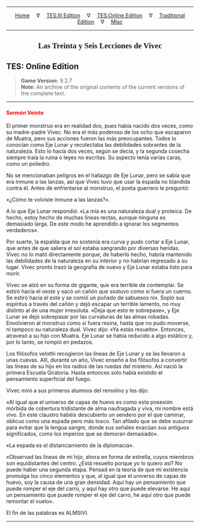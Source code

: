 
---

<!-- Jekyll Page Links -->

<center>
<a href="../../../../index.html">Home</a>
&emsp;&nabla;&emsp;
<a href="../../../index-tes3.html">TES:III Edition</a>
&emsp;&nabla;&emsp;
<a href="../../../index-teso.html">TES:Online Edition</a>
&emsp;&nabla;&emsp;
<a href="../../../index-traditional.html">Traditional Edition</a>
&emsp;&nabla;&emsp;
<a href="../../../index-misc.html">Misc</a>
</center>

<!-- Markdown Body Below: -->

---

<center>
<h2><span style="font-family:Georgia">Las Treinta y Seis Lecciones de Vivec</span></h2>
</center>

## TES: Online Edition

> __Game Version:__ 9.2.7\
> __Note:__ An archive of the original contents of the current versions of the complete text.

---

#### <span style="color:red">Sermón Veinte</span>

El primer monstruo era en realidad dos, pues había nacido dos veces, como su madre-padre Vivec. No era el más poderoso de los ocho que escaparon de Muatra, pero sus acciones fueron las más preocupantes. Todos lo conocían como Eje Lunar y recolectaba las debilidades sobrantes de la naturaleza. Esto lo hacía dos veces, según se decía, y la segunda cosecha siempre traía la ruina o leyes no escritas. Su aspecto tenía varias caras, como un poliedro.

No se mencionaban peligros en el hallazgo de Eje Lunar, pero se sabía que era inmune a las lanzas, así que Vivec tuvo que usar la espada no blandida contra él. Antes de enfrentarse al monstruo, el poeta guerrero le preguntó:

«¿Cómo te volviste inmune a las lanzas?».

A lo que Eje Lunar respondió: «La mía es una naturaleza dual y proteica. De hecho, estoy hecho de muchas líneas rectas, aunque ninguna es demasiado larga. De este modo he aprendido a ignorar los segmentos verdaderos».

Por suerte, la espalda que no sostenía era curva y pudo cortar a Eje Lunar, que antes de que saliera el sol estaba sangrando por diversas heridas. Vivec no lo mató directamente porque, de haberlo hecho, habría mantenido las debilidades de la naturaleza en su interior y no habrían regresado a su lugar. Vivec pronto trazó la geografía de nuevo y Eje Lunar estaba listo para morir.

Vivec se alzó en su forma de gigante, que era terrible de contemplar. Se estiró hacia el oeste y sacó un cañón que sostuvo como si fuera un cuerno. Se estiró hacia el este y se comió un puñado de sabuesos nix. Sopló sus espíritus a través del cañón y dejó escapar un terrible lamento, no muy distinto al de una mujer irresoluta.
«Deja que esto te sobrepase», y Eje Lunar se dejó sobrepasar por las curvaturas de las almas robadas. Envolvieron al monstruo como si fuera resina, hasta que no pudo moverse, ni tampoco su naturaleza dual.
Vivec dijo: «Ya estás resuelto». Entonces, atravesó a su hijo con Muatra. Eje Lunar se había reducido a algo estático y, por lo tanto, se rompió en pedazos.

Los filósofos velothi recogieron las líneas de Eje Lunar y se las llevaron a unas cuevas. Allí, durante un año, Vivec enseñó a los filósofos a convertir las líneas de su hijo en los radios de las ruedas del misterio. Así nació la primera Escuela Giratoria. Hasta entonces solo había existido el pensamiento superficial del fuego.

Vivec miró a sus primeros alumnos del remolino y les dijo:

«Al igual que el universo de capas de huevo es como esta posesión mórbida de cobertura tridistante de alma naufragada y viva, mi nombre está vivo. En este claustro habéis descubierto un sendero por el que caminar, oblicuo como una espada pero más tosco. Tan afilado que se debe susurrar para evitar que la lengua sangre, donde sus señales evacúan sus antiguos significados, como los imperios que se demoran demasiado».

«La espada es el distanciamiento de la diplomacia».

«Observad las líneas de mi hijo, ahora en forma de estrella, cuyos miembros son equidistantes del centro. ¿Está resuelto porque yo lo quiero así? No puede haber una segunda etapa. Pensad en la teoría de que mi existencia promulga los cinco elementos y que, al igual que el universo de capas de huevo, soy la causa de una gran densidad. Aquí hay un pensamiento que puede romper el eje del carro, y aquí hay otro que puede elevarse. He aquí un pensamiento que puede romper el eje del carro, he aquí otro que puede remontar el vuelo».

El fin de las palabras es ALMSIVI.

---

